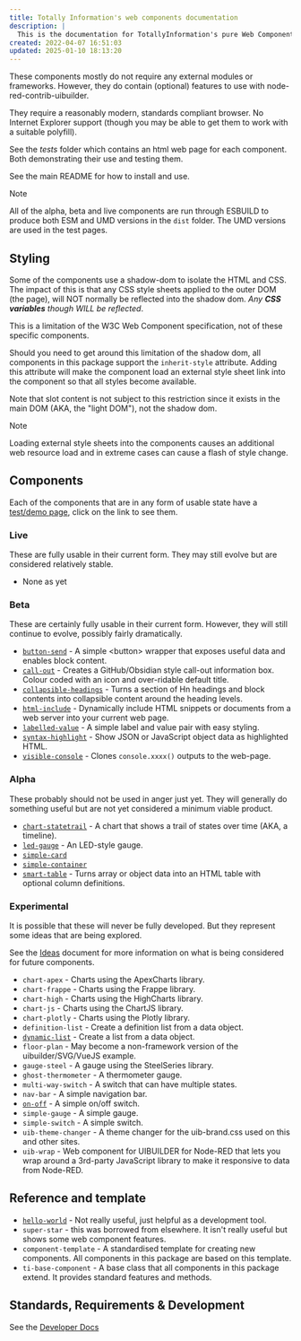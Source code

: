```yaml
---
title: Totally Information's web components documentation
description: |
  This is the documentation for TotallyInformation's pure Web Components.
created: 2022-04-07 16:51:03
updated: 2025-01-10 18:13:20
---
```


These components mostly do not require any external modules or frameworks. However, they do contain (optional) features to use with node-red-contrib-uibuilder.

They require a reasonably modern, standards compliant browser. No Internet Explorer support (though you may be able to get them to work with a suitable polyfill).

See the _tests_ folder which contains an html web page for each component. Both demonstrating their use and testing them.

See the main README for how to install and use.

> [!NOTE]
> All of the alpha, beta and live components are run through ESBUILD to produce both ESM and UMD versions in the `dist` folder. The UMD versions are used in the test pages.

## Styling

Some of the components use a shadow-dom to isolate the HTML and CSS. The impact of this is that any CSS style sheets applied to the outer DOM (the page), will NOT normally be reflected into the shadow dom. _Any **CSS variables** though WILL be reflected_.

This is a limitation of the W3C Web Component specification, not of these specific components.

Should you need to get around this limitation of the shadow dom, all components in this package support the `inherit-style` attribute. Adding this attribute will make the component load an external style sheet link into the component so that all styles become available.

Note that slot content is not subject to this restriction since it exists in the main DOM (AKA, the "light DOM"), not the shadow dom.

> [!NOTE]
> Loading external style sheets into the components causes an additional web resource load and in extreme cases can cause a flash of style change.

## Components

Each of the components that are in any form of usable state have a [test/demo page](https://wc.totallyinformation.net/tests/index.html), click on the link to see them.

### Live

These are fully usable in their current form. They may still evolve but are considered relatively stable.

* None as yet

### Beta

These are certainly fully usable in their current form. However, they will still continue to evolve, possibly fairly dramatically.

* [`button-send`](button-send) - A simple &lt;button> wrapper that exposes useful data and enables block content.
* [`call-out`](call-out) - Creates a GitHub/Obsidian style call-out information box. Colour coded with an icon and over-ridable default title.
* [`collapsible-headings`](collapsible-headings) - Turns a section of Hn headings and block contents into collapsible content around the heading levels.
* [`html-include`](html-include) - Dynamically include HTML snippets or documents from a web server into your current web page.
* [`labelled-value`](labelled-value) - A simple label and value pair with easy styling.
* [`syntax-highlight`](syntax-highlight) - Show JSON or JavaScript object data as highlighted HTML.
* [`visible-console`](visible-console) - Clones `console.xxxx()` outputs to the web-page.

### Alpha

These probably should not be used in anger just yet. They will generally do something useful but are not yet considered a minimum viable product.

* [`chart-statetrail`](chart-statetrail) - A chart that shows a trail of states over time (AKA, a timeline).
* [`led-gauge`](led-gauge) - An LED-style gauge.
* [`simple-card`](simple-card)
* [`simple-container`](simple-container)
* [`smart-table`](smart-table) - Turns array or object data into an HTML table with optional column definitions.

### Experimental

It is possible that these will never be fully developed. But they represent some ideas that are being explored.

See the [Ideas](ideas.md) document for more information on what is being considered for future components.

* `chart-apex` - Charts using the ApexCharts library.
* `chart-frappe` - Charts using the Frappe library.
* `chart-high` - Charts using the HighCharts library.
* `chart-js` - Charts using the ChartJS library.
* `chart-plotly` - Charts using the Plotly library.
* `definition-list` - Create a definition list from a data object.
* [`dynamic-list`](dynamic-list) - Create a list from a data object.
* `floor-plan` - May become a non-framework version of the uibuilder/SVG/VueJS example.
* `gauge-steel` - A gauge using the SteelSeries library.
* `ghost-thermometer` - A thermometer gauge.
* `multi-way-switch` - A switch that can have multiple states.
* `nav-bar` - A simple navigation bar.
* [`on-off`](on-off) - A simple on/off switch.
* `simple-gauge` - A simple gauge.
* `simple-switch` - A simple switch.
* `uib-theme-changer` - A theme changer for the uib-brand.css used on this and other sites.
* `uib-wrap` - Web component for UIBUILDER for Node-RED that lets you wrap around a 3rd-party JavaScript library to make it responsive to data from Node-RED.

## Reference and template

* [`hello-world`](hello-world.md) - Not really useful, just helpful as a development tool.
* `super-star` - this was borrowed from elsewhere. It isn't really useful but shows some web component features.
* `component-template` - A standardised template for creating new components. All components in this package are based on this template.
* `ti-base-component` - A base class that all components in this package extend. It provides standard features and methods.

## Standards, Requirements & Development

See the [Developer Docs](dev.md)

